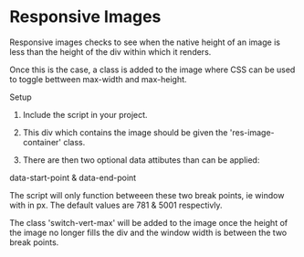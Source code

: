 # Responsive Images
Responsive images checks to see when the native height of an image is less than the height of the div within which it renders.

Once this is the case, a class is added to the image where CSS can be used to toggle bettween max-width and max-height.

Setup

1) Include the script in your project.

2) This div which contains the image should be given the 'res-image-container' class. 

3) There are then two optional data attibutes than can be applied:

  data-start-point & data-end-point

  The script will only function betweeen these two break points, ie window with in px. The default values are 781 & 5001 respectivly.


The class 'switch-vert-max' will be added to the image once the height of the image no longer fills the div and the window width is between the two break points.





